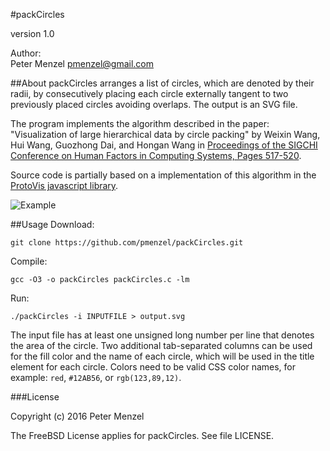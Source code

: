 #packCircles

version 1.0

Author:  
Peter Menzel <pmenzel@gmail.com>   


##About
packCircles arranges a list of circles, which are denoted by their radii,
by consecutively placing each circle externally tangent to two previously placed
circles avoiding overlaps.
The output is an SVG file.

The program implements the algorithm described in the paper:
"Visualization of large hierarchical data by circle packing" 
by Weixin Wang, Hui Wang, Guozhong Dai, and Hongan Wang
in [Proceedings of the SIGCHI Conference on Human Factors in Computing Systems, Pages 517-520](https://dl.acm.org/citation.cfm?id=1124851).

Source code is partially based on a implementation of this algorithm
in the [ProtoVis javascript library](http://mbostock.github.io/protovis/).

![Example](pmenzel.github.com/packCircles/example.png)

##Usage 
Download:
```
git clone https://github.com/pmenzel/packCircles.git
```
Compile:
```
gcc -O3 -o packCircles packCircles.c -lm
```
Run:
```
./packCircles -i INPUTFILE > output.svg
```

The input file has at least one unsigned long number per line that denotes the
area of the circle.  Two additional tab-separated columns can be used for the
fill color and the name of each circle, which will be used in the title element
for each circle.  Colors need to be valid CSS color names, for example: `red`,
`#12AB56`, or `rgb(123,89,12)`.



###License

Copyright (c) 2016 Peter Menzel 

The FreeBSD License applies for packCircles.
See file LICENSE.

